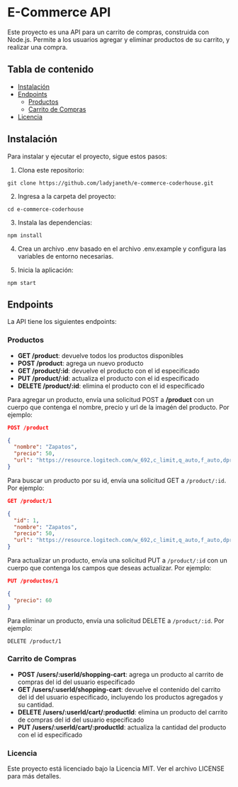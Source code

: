 # E-Commerce API

Este proyecto es una API para un carrito de compras, construida con Node.js. Permite a los usuarios agregar y eliminar productos de su carrito, y realizar una compra.

## Tabla de contenido
- [Instalación](#instalación)
- [Endpoints](#endpoints)
  - [Productos](#productos)
  - [Carrito de Compras](#carrito-de-compras)
- [Licencia](#licencia)

## Instalación
Para instalar y ejecutar el proyecto, sigue estos pasos:

1. Clona este repositorio: 
```
git clone https://github.com/ladyjaneth/e-commerce-coderhouse.git
```
2. Ingresa a la carpeta del proyecto: 
```
cd e-commerce-coderhouse
```
3. Instala las dependencias: 
```
npm install
```
4. Crea un archivo .env basado en el archivo .env.example y configura las variables de entorno necesarias.

5. Inicia la aplicación: 
```
npm start
```
## Endpoints
La API tiene los siguientes endpoints:

### Productos

* **GET /product**: devuelve todos los productos disponibles
* **POST /product**: agrega un nuevo producto
* **GET /product/:id**: devuelve el producto con el id especificado
* **PUT /product/:id**: actualiza el producto con el id especificado
* **DELETE /product/:id**: elimina el producto con el id especificado

Para agregar un producto, envía una solicitud POST a **/product** con un cuerpo que contenga el nombre, precio y url de la imagén del producto. Por ejemplo:

```json
POST /product

{
  "nombre": "Zapatos",
  "precio": 50,
  "url": "https://resource.logitech.com/w_692,c_limit,q_auto,f_auto,dpr_1.0"
}
```

Para buscar un producto por su id, envía una solicitud GET a `/product/:id`. Por ejemplo:

```json
GET /product/1

{
  "id": 1,
  "nombre": "Zapatos",
  "precio": 50,
  "url": "https://resource.logitech.com/w_692,c_limit,q_auto,f_auto,dpr_1.0"
}
```

Para actualizar un producto, envía una solicitud PUT a `/product/:id` con un cuerpo que contenga los campos que deseas actualizar. Por ejemplo:

```json
PUT /productos/1

{
  "precio": 60
}
```

Para eliminar un producto, envía una solicitud DELETE a `/product/:id`. Por ejemplo:

```
DELETE /product/1
```
### Carrito de Compras

* **POST /users/:userId/shopping-cart**: agrega un producto al carrito de compras del id del usuario especificado 
* **GET /users/:userId/shopping-cart**: devuelve el contenido del carrito del id del usuario especificado, incluyendo los productos agregados y su cantidad. 
* **DELETE /users/:userId/cart/:productId**: elimina un producto del carrito de compras del id del usuario especificado
* **PUT /users/:userId/cart/:productId**: actualiza la cantidad del producto con el id especificado

### Licencia
Este proyecto está licenciado bajo la Licencia MIT. Ver el archivo LICENSE para más detalles.